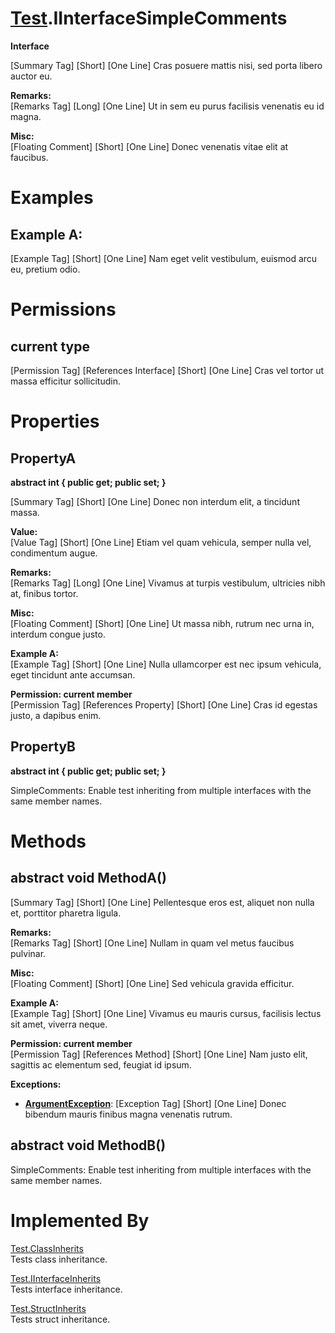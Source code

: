 # [Test](TableOfContents.Test.md).IInterfaceSimpleComments

**Interface**  

[Summary Tag] [Short] [One Line] Cras posuere mattis nisi, sed porta libero auctor eu.  

**Remarks:**  
[Remarks Tag] [Long] [One Line] Ut in sem eu purus facilisis venenatis eu id magna.  

**Misc:**  
[Floating Comment] [Short] [One Line] Donec venenatis vitae elit at faucibus.  

# Examples

## Example A:

[Example Tag] [Short] [One Line] Nam eget velit vestibulum, euismod arcu eu, pretium odio.  

# Permissions

## current type

[Permission Tag] [References Interface] [Short] [One Line] Cras vel tortor ut massa efficitur sollicitudin.  

# Properties

## PropertyA

**abstract int { public get; public set; }**  

[Summary Tag] [Short] [One Line] Donec non interdum elit, a tincidunt massa.  

**Value:**  
[Value Tag] [Short] [One Line] Etiam vel quam vehicula, semper nulla vel, condimentum augue.  

**Remarks:**  
[Remarks Tag] [Long] [One Line] Vivamus at turpis vestibulum, ultricies nibh at, finibus tortor.  

**Misc:**  
[Floating Comment] [Short] [One Line] Ut massa nibh, rutrum nec urna in, interdum congue justo.  

**Example A:**  
[Example Tag] [Short] [One Line] Nulla ullamcorper est nec ipsum vehicula, eget tincidunt ante accumsan.  

**Permission: current member**  
[Permission Tag] [References Property] [Short] [One Line] Cras id egestas justo, a dapibus enim.  

## PropertyB

**abstract int { public get; public set; }**  

SimpleComments: Enable test inheriting from multiple interfaces with the same member names.  

# Methods

## abstract void MethodA()

[Summary Tag] [Short] [One Line] Pellentesque eros est, aliquet non nulla et, porttitor pharetra ligula.  

**Remarks:**  
[Remarks Tag] [Short] [One Line] Nullam in quam vel metus faucibus pulvinar.  

**Misc:**  
[Floating Comment] [Short] [One Line] Sed vehicula gravida efficitur.  

**Example A:**  
[Example Tag] [Short] [One Line] Vivamus eu mauris cursus, facilisis lectus sit amet, viverra neque.  

**Permission: current member**  
[Permission Tag] [References Method] [Short] [One Line] Nam justo elit, sagittis ac elementum sed, feugiat id ipsum.  

**Exceptions:**  
* **[ArgumentException](https://docs.microsoft.com/en-us/dotnet/api/system.argumentexception)**: [Exception Tag] [Short] [One Line] Donec bibendum mauris finibus magna venenatis rutrum.  

## abstract void MethodB()

SimpleComments: Enable test inheriting from multiple interfaces with the same member names.  

# Implemented By

[Test.ClassInherits](Test.ClassInherits.md)  
Tests class inheritance.  

[Test.IInterfaceInherits](Test.IInterfaceInherits.md)  
Tests interface inheritance.  

[Test.StructInherits](Test.StructInherits.md)  
Tests struct inheritance.  


